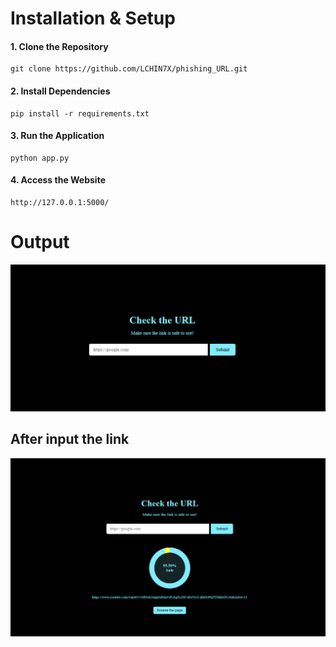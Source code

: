 
# Installation & Setup
#### 1. Clone the Repository
    git clone https://github.com/LCHIN7X/phishing_URL.git
#### 2. Install Dependencies
    pip install -r requirements.txt
#### 3. Run the Application
    python app.py
#### 4. Access the Website
    http://127.0.0.1:5000/


# Output

![image_alt](https://github.com/LCHIN7X/phishing_URL/blob/main/Screenshot%202025-06-29%20185012.png?raw=true)

## After input the link
![image_alt](https://github.com/LCHIN7X/phishing_URL/blob/main/Screenshot%202025-06-29%20185029.png?raw=true)



